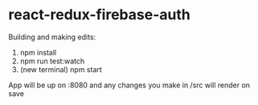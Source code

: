 # react-redux-firebase-auth

Building and making edits:

1. npm install
2. npm run test:watch
3. (new terminal) npm start

App will be up on :8080 and any changes you make in /src will render on save
